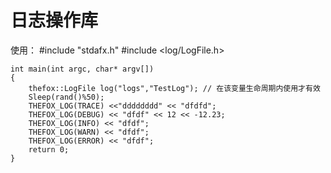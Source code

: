 ﻿日志操作库
===============

使用：
	#include "stdafx.h"
	#include <log/LogFile.h>

	int main(int argc, char* argv[])
	{
		thefox::LogFile log("logs","TestLog"); // 在该变量生命周期内使用才有效
		Sleep(rand()%50);
		THEFOX_LOG(TRACE) <<"dddddddd" << "dfdfd";
		THEFOX_LOG(DEBUG) << "dfdf" << 12 << -12.23;
		THEFOX_LOG(INFO) << "dfdf";
		THEFOX_LOG(WARN) << "dfdf";
		THEFOX_LOG(ERROR) << "dfdf";
		return 0;
	}